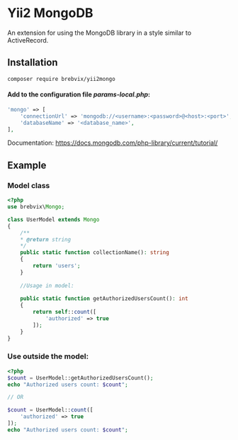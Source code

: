 # Yii2 MongoDB
An extension for using the MongoDB library in a style similar to ActiveRecord.
## Installation

```
composer require brebvix/yii2mongo
```

#### Add to the configuration file *params-local.php*:
```php
'mongo' => [
    'connectionUrl' => 'mongodb://<username>:<password>@<host>:<port>',
    'databaseName' => '<database_name>',
],
```

Documentation: https://docs.mongodb.com/php-library/current/tutorial/

## Example

### Model class
```php
<?php
use brebvix\Mongo;

class UserModel extends Mongo
{
    /**
    * @return string
    */
    public static function collectionName(): string
    {
        return 'users';
    }
    
    //Usage in model:
    
    public static function getAuthorizedUsersCount(): int
    {
        return self::count([
            'authorized' => true
        ]);
    }
}
```

### Use outside the model:
```php
<?php
$count = UserModel::getAuthorizedUsersCount();
echo "Authorized users count: $count";

// OR

$count = UserModel::count([
    'authorized' => true
]);
echo "Authorized users count: $count";
```
